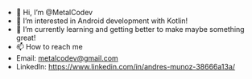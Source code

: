 - 👋 Hi, I’m @MetalCodev
- 👀 I’m interested in Android development with Kotlin! 
- 🌱 I’m currently learning and getting better to make maybe something great!
- 📫 How to reach me
- Email: metalcodev@gmail.com
- LinkedIn: https://www.linkedin.com/in/andres-munoz-38666a13a/
